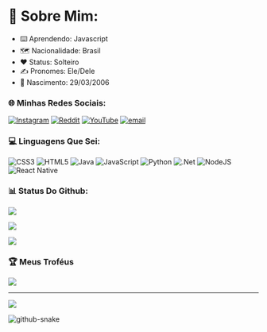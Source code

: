 # 💫 Sobre Mim:
 - ⌨️ Aprendendo: Javascript<br>
 - 🗺️ Nacionalidade: Brasil<br>
 - ❤️ Status: Solteiro<br>
 - ✍️ Pronomes: Ele/Dele<br>
 - 👶 Nascimento: 29/03/2006<br>


### 🌐 Minhas Redes Sociais:
[![Instagram](https://img.shields.io/badge/Instagram-%23E4405F.svg?logo=Instagram&logoColor=white)](https://instagram.com/aquele_dober) [![Reddit](https://img.shields.io/badge/Reddit-%23FF4500.svg?logo=Reddit&logoColor=white)](https://reddit.com/user/Daniel_Aquele_Dober) [![YouTube](https://img.shields.io/badge/YouTube-%23FF0000.svg?logo=YouTube&logoColor=white)](https://youtube.com/@tio_dober?si=2kCuL6kkmfdxx_CG) [![email](https://img.shields.io/badge/Email-D14836?logo=gmail&logoColor=white)](mailto:pumpkintorricelligauss@gmail.com) 

### 💻 Linguagens Que Sei:
![CSS3](https://img.shields.io/badge/css3-%231572B6.svg?style=for-the-badge&logo=css3&logoColor=white) ![HTML5](https://img.shields.io/badge/html5-%23E34F26.svg?style=for-the-badge&logo=html5&logoColor=white) ![Java](https://img.shields.io/badge/java-%23ED8B00.svg?style=for-the-badge&logo=openjdk&logoColor=white) ![JavaScript](https://img.shields.io/badge/javascript-%23323330.svg?style=for-the-badge&logo=javascript&logoColor=%23F7DF1E) ![Python](https://img.shields.io/badge/python-3670A0?style=for-the-badge&logo=python&logoColor=ffdd54) ![.Net](https://img.shields.io/badge/.NET-5C2D91?style=for-the-badge&logo=.net&logoColor=white) ![NodeJS](https://img.shields.io/badge/node.js-6DA55F?style=for-the-badge&logo=node.js&logoColor=white) ![React Native](https://img.shields.io/badge/react_native-%2320232a.svg?style=for-the-badge&logo=react&logoColor=%2361DAFB)
### 📊 Status Do Github:

![](https://github-readme-stats.vercel.app/api?username=Daniel-C-Reynaud&show_icons=true&theme=dark&hide_border=false&include_all_commits=true&count_private=false)
<br/>

![](https://github-readme-streak-stats.herokuapp.com/?user=Daniel-C-Reynaud&theme=dark&hide_border=false)
<br/>

![](https://github-readme-stats.vercel.app/api/top-langs/?username=Daniel-C-Reynaud&theme=dark&hide_border=false&include_all_commits=true&count_private=false&layout=donut-vertical)
</br>

### 🏆 Meus Troféus
![](https://github-profile-trophy.vercel.app/?username=Daniel-C-Reynaud&theme=radical&no-frame=false&no-bg=false&margin-w=4)
</br>

---
[![](https://visitcount.itsvg.in/api?id=Daniel-C-Reynaud&icon=1&color=1)](https://visitcount.itsvg.in)

<picture>
  <source media="(prefers-color-scheme: dark)" srcset="https://raw.githubusercontent.com/tobiasmeyhoefer/tobiasmeyhoefer/output/github-snake-dark.svg" />
  <source media="(prefers-color-scheme: light)" srcset="https://raw.githubusercontent.com/tobiasmeyhoefer/tobiasmeyhoefer/output/github-snake.svg" />
  <img alt="github-snake" src="https://raw.githubusercontent.com/tobiasmeyhoefer/tobiasmeyhoefer/output/github-snake.svg"/>
</picture>
